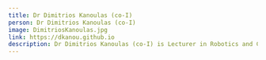 ```yaml
---
title: Dr Dimitrios Kanoulas (co-I)
person: Dr Dimitrios Kanoulas (co-I)
image: DimitriosKanoulas.jpg
link: https://dkanou.github.io
description: Dr Dimitrios Kanoulas (co-I) is Lecturer in Robotics and Computation at the University College London (UCL), Department of Computer Science. Before joining UCL, he was a postdoctoral researcher at the Italian Institute of Technology for 5 years and obtained his PhD at Northeastern Univ. in Boston. His research focuses on robot perception, planning, and learning, while he has worked on more than six humanoid/animaloid robots. He has published more than 40 research articles in high-impact robotic journals and conferences, while he has won the Best Interactive Paper Award in IEEE Humanoids 2017 and Best Student Paper Award Finalist in IEEE ICARCV 2018.
---
```

